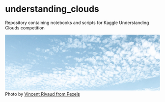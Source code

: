 # understanding_clouds
Repository containing notebooks and scripts for Kaggle Understanding Clouds competition

![image](https://github.com/Lexie88rus/understanding_clouds/raw/master/assets/bay-beach-beautiful-2876737.jpg)
Photo by [Vincent Rivaud from Pexels](https://www.pexels.com/@vince?utm_content=attributionCopyText&utm_medium=referral&utm_source=pexels)
